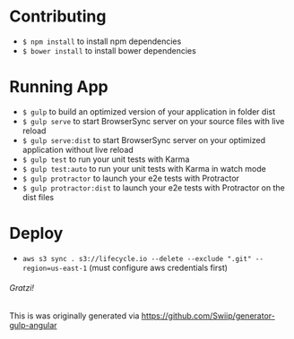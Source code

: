 # Contributing
- `$ npm install` to install npm dependencies
- `$ bower install` to install bower dependencies

# Running App
- `$ gulp` to build an optimized version of your application in folder dist
- `$ gulp serve` to start BrowserSync server on your source files with live reload
- `$ gulp serve:dist` to start BrowserSync server on your optimized application without live reload
- `$ gulp test` to run your unit tests with Karma
- `$ gulp test:auto` to run your unit tests with Karma in watch mode
- `$ gulp protractor` to launch your e2e tests with Protractor
- `$ gulp protractor:dist` to launch your e2e tests with Protractor on the dist files


# Deploy
- `aws s3 sync . s3://lifecycle.io --delete --exclude ".git" --region=us-east-1` (must configure aws credentials first)


###### Gratzi!
This is was originally generated via https://github.com/Swiip/generator-gulp-angular